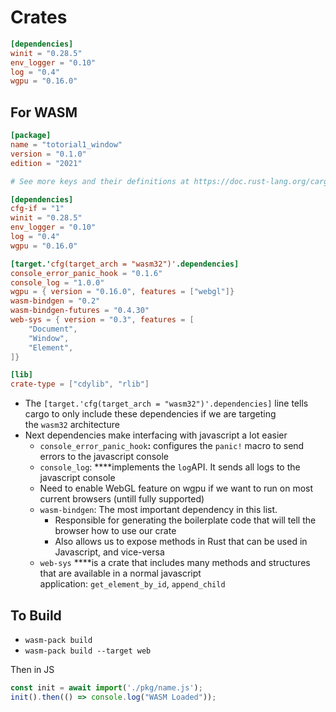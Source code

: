 # Crates

```toml
[dependencies]
winit = "0.28.5"
env_logger = "0.10"
log = "0.4"
wgpu = "0.16.0"
```

## For WASM

```toml
[package]
name = "totorial1_window"
version = "0.1.0"
edition = "2021"

# See more keys and their definitions at https://doc.rust-lang.org/cargo/reference/manifest.html

[dependencies]
cfg-if = "1"
winit = "0.28.5"
env_logger = "0.10"
log = "0.4"
wgpu = "0.16.0"

[target.'cfg(target_arch = "wasm32")'.dependencies]
console_error_panic_hook = "0.1.6"
console_log = "1.0.0"
wgpu = { version = "0.16.0", features = ["webgl"]}
wasm-bindgen = "0.2"
wasm-bindgen-futures = "0.4.30"
web-sys = { version = "0.3", features = [
    "Document",
    "Window",
    "Element",
]}

[lib]
crate-type = ["cdylib", "rlib"]
```

- The `[target.'cfg(target_arch = "wasm32")'.dependencies]` line tells cargo to only include these dependencies if we are targeting the `wasm32` architecture
- Next dependencies make interfacing with javascript a lot easier
    - `console_error_panic_hook`**:** configures the `panic!` macro to send errors to the javascript console
    - `console_log`: ****implements the `log`API.  It sends all logs to the javascript console
    - Need to enable WebGL feature on wgpu if we want to run on most current browsers (untill fully supported)
    - `wasm-bindgen`: The most important dependency in this list.
        - Responsible for generating the boilerplate code that will tell the browser how to use our crate
        - Also allows us to expose methods in Rust that can be used in Javascript, and vice-versa
    - `web-sys` ****is a crate that includes many methods and structures that are available in a normal javascript application: `get_element_by_id`, `append_child`

## To Build

- `wasm-pack build`
- `wasm-pack build --target web`

Then in JS

```jsx
const init = await import('./pkg/name.js');
init().then(() => console.log("WASM Loaded"));
```